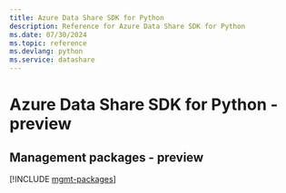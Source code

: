 ```yaml
---
title: Azure Data Share SDK for Python
description: Reference for Azure Data Share SDK for Python
ms.date: 07/30/2024
ms.topic: reference
ms.devlang: python
ms.service: datashare
---
```

# Azure Data Share SDK for Python - preview

## Management packages - preview
[!INCLUDE [mgmt-packages](data-share-mgmt-index.md)]